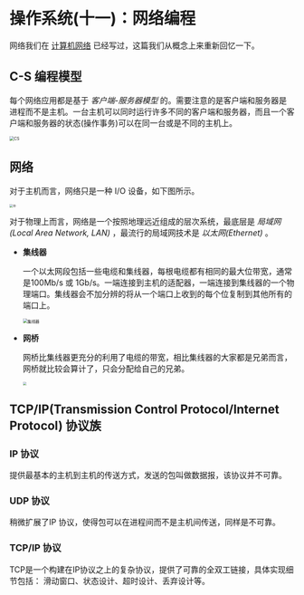 # 操作系统(十一)：网络编程

网络我们在 [计算机网络](https://github.com/itliusir/CS_Notes#%E8%AE%A1%E7%AE%97%E6%9C%BA%E7%BD%91%E7%BB%9C) 已经写过，这篇我们从概念上来重新回忆一下。

## C-S 编程模型

每个网络应用都是基于 *客户端-服务器模型* 的。需要注意的是客户端和服务器是进程而不是主机。一台主机可以同时运行许多不同的客户端和服务器，而且一个客户端和服务器的状态(操作事务)可以在同一台或是不同的主机上。

<img src="http://qiniu.itliusir.com/network_cs.png" alt="CS" style="zoom:50%;" />

## 网络

对于主机而言，网络只是一种 I/O 设备，如下图所示。

<img src="http://qiniu.itliusir.com/network_io.png" alt="io" style="zoom:40%;" />

对于物理上而言，网络是一个按照地理远近组成的层次系统，最底层是 *局域网(Local Area Network, LAN)* ，最流行的局域网技术是 *以太网(Ethernet)* 。

- **集线器**

  一个以太网段包括一些电缆和集线器，每根电缆都有相同的最大位带宽，通常是100Mb/s 或 1Gb/s。一端连接到主机的适配器，一端连接到集线器的一个物理端口。集线器会不加分辨的将从一个端口上收到的每个位复制到其他所有的端口上。

  <img src="http://qiniu.itliusir.com/network_segment.png" alt="集线器" style="zoom:50%;" />

- **网桥**

  网桥比集线器更充分的利用了电缆的带宽，相比集线器的大家都是兄弟而言，网桥就比较会算计了，只会分配给自己的兄弟。

  <img src="http://qiniu.itliusir.com/network_bridge.png" style="zoom:40%;" />

## TCP/IP(Transmission Control Protocol/Internet Protocol) 协议族

### IP 协议

提供最基本的主机到主机的传送方式，发送的包叫做数据报，该协议并不可靠。

### UDP 协议

稍微扩展了IP 协议，使得包可以在进程间而不是主机间传送，同样是不可靠。

### TCP/IP 协议

TCP是一个构建在IP协议之上的复杂协议，提供了可靠的全双工链接，具体实现细节包括： 滑动窗口、状态设计、超时设计、丢弃设计等。
